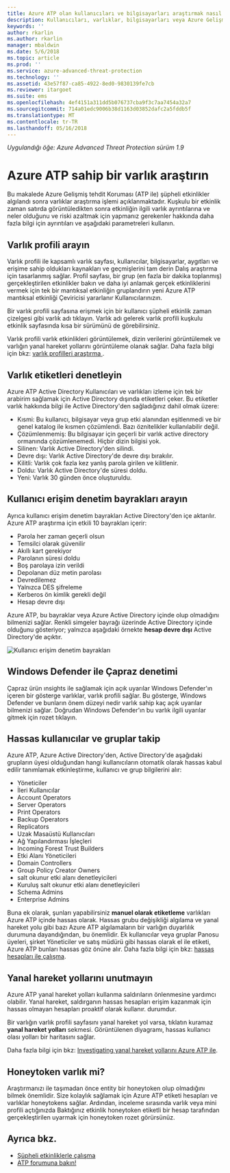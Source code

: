 ```yaml
---
title: Azure ATP olan kullanıcıları ve bilgisayarları araştırmak nasıl | Microsoft Docs
description: Kullanıcıları, varlıklar, bilgisayarları veya Azure Gelişmiş tehdit Koruması (ATP) kullanarak cihazları tarafından gerçekleştirilen şüpheli etkinlikleri araştırmaya açıklar
keywords: ''
author: rkarlin
ms.author: rkarlin
manager: mbaldwin
ms.date: 5/6/2018
ms.topic: article
ms.prod: ''
ms.service: azure-advanced-threat-protection
ms.technology: ''
ms.assetid: 43e57f87-ca85-4922-8ed0-9830139fe7cb
ms.reviewer: itargoet
ms.suite: ems
ms.openlocfilehash: 4ef4151a311dd5b076737cba9f3c7aa7454a32a7
ms.sourcegitcommit: 714a01edc9006b38d1163d03852dafc2a5fddb5f
ms.translationtype: MT
ms.contentlocale: tr-TR
ms.lasthandoff: 05/16/2018
---
```

*Uygulandığı öğe: Azure Advanced Threat Protection sürüm 1.9*



# <a name="investigate-an-entity-with-azure-atp"></a>Azure ATP sahip bir varlık araştırın

Bu makalede Azure Gelişmiş tehdit Koruması (ATP ile) şüpheli etkinlikler algılandı sonra varlıklar araştırma işlemi açıklanmaktadır. Kuşkulu bir etkinlik zaman satırda görüntüledikten sonra etkinliğin ilgili varlık ayrıntılarına ve neler olduğunu ve riski azaltmak için yapmanız gerekenler hakkında daha fazla bilgi için ayrıntıları ve aşağıdaki parametreleri kullanın.

## <a name="look-at-the-entity-profile"></a>Varlık profili arayın

Varlık profili ile kapsamlı varlık sayfası, kullanıcılar, bilgisayarlar, aygıtları ve erişime sahip oldukları kaynakları ve geçmişlerini tam derin Dalış araştırma için tasarlanmış sağlar. Profil sayfası, bir grup (en fazla bir dakika toplanmış) gerçekleştirilen etkinlikler bakın ve daha iyi anlamak gerçek etkinliklerini vermek için tek bir mantıksal etkinliğin gruplandırın yeni Azure ATP mantıksal etkinliği Çeviricisi yararlanır Kullanıcılarınızın.

Bir varlık profili sayfasına erişmek için bir kullanıcı şüpheli etkinlik zaman çizelgesi gibi varlık adı tıklayın. Varlık adı gelerek varlık profili kuşkulu etkinlik sayfasında kısa bir sürümünü de görebilirsiniz.

Varlık profili varlık etkinlikleri görüntülemek, dizin verilerini görüntülemek ve varlığın yanal hareket yollarını görüntüleme olanak sağlar. Daha fazla bilgi için bkz: [varlık profilleri araştırma ](entity-profiles.md).

## <a name="check-entity-tags"></a>Varlık etiketleri denetleyin

Azure ATP Active Directory Kullanıcıları ve varlıkları izleme için tek bir arabirim sağlamak için Active Directory dışında etiketleri çeker. Bu etiketler varlık hakkında bilgi ile Active Directory'den sağladığınız dahil olmak üzere:
- Kısmi: Bu kullanıcı, bilgisayar veya grup etki alanından eşitlenmedi ve bir genel katalog ile kısmen çözümlendi. Bazı öznitelikler kullanılabilir değil.
- Çözümlenmemiş: Bu bilgisayar için geçerli bir varlık active directory ormanında çözümlenemedi. Hiçbir dizin bilgisi yok.
- Silinen: Varlık Active Directory'den silindi.
- Devre dışı: Varlık Active Directory'de devre dışı bırakılır.
- Kilitli: Varlık çok fazla kez yanlış parola girilen ve kilitlenir.
- Doldu: Varlık Active Directory'de süresi doldu.
- Yeni: Varlık 30 günden önce oluşturuldu.

## <a name="look-at-the-user-access-control-flags"></a>Kullanıcı erişim denetim bayrakları arayın

Ayrıca kullanıcı erişim denetim bayrakları Active Directory'den içe aktarılır. Azure ATP araştırma için etkili 10 bayrakları içerir: 
- Parola her zaman geçerli olsun
- Temsilci olarak güvenilir
- Akıllı kart gerekiyor
- Parolanın süresi doldu
- Boş parolaya izin verildi
- Depolanan düz metin parolası
- Devredilemez
- Yalnızca DES şifreleme
- Kerberos ön kimlik gerekli değil
- Hesap devre dışı 

Azure ATP, bu bayraklar veya Azure Active Directory içinde olup olmadığını bilmenizi sağlar. Renkli simgeler bayrağı üzerinde Active Directory içinde olduğunu gösteriyor; yalnızca aşağıdaki örnekte **hesap devre dışı** Active Directory'de açıktır.

 ![Kullanıcı erişim denetim bayrakları](./media/user-access-flags.png)

## <a name="cross-check-with-windows-defender"></a>Windows Defender ile Çapraz denetimi

Çapraz ürün ınsights ile sağlamak için açık uyarılar Windows Defender'ın içeren bir gösterge varlıklar, varlık profili sağlar. Bu gösterge, Windows Defender ve bunların önem düzeyi nedir varlık sahip kaç açık uyarılar bilmenizi sağlar. Doğrudan Windows Defender'ın bu varlık ilgili uyarılar gitmek için rozet tıklayın.


## <a name="keep-an-eye-on-sensitive-users-and-groups"></a>Hassas kullanıcılar ve gruplar takip

Azure ATP, Azure Active Directory'den, Active Directory'de aşağıdaki grupların üyesi olduğundan hangi kullanıcıların otomatik olarak hassas kabul edilir tanımlamak etkinleştirme, kullanıcı ve grup bilgilerini alır:

-   Yöneticiler
-   İleri Kullanıcılar
-   Account Operators
-   Server Operators
-   Print Operators
-   Backup Operators
-   Replicators
-   Uzak Masaüstü Kullanıcıları 
-   Ağ Yapılandırması İşleçleri 
-   Incoming Forest Trust Builders
-   Etki Alanı Yöneticileri
-   Domain Controllers
-   Group Policy Creator Owners 
-   salt okunur etki alanı denetleyicileri 
-   Kuruluş salt okunur etki alanı denetleyicileri 
-   Schema Admins 
-   Enterprise Admins

Buna ek olarak, şunları yapabilirsiniz **manuel olarak etiketleme** varlıkları Azure ATP içinde hassas olarak. Hassas grubu değişikliği algılama ve yanal hareket yolu gibi bazı Azure ATP algılamaların bir varlığın duyarlılık durumuna dayandığından, bu önemlidir. Ek kullanıcılar veya gruplar Panosu üyeleri, şirket Yöneticiler ve satış müdürü gibi hassas olarak el ile etiketi, Azure ATP bunları hassas göz önüne alır. Daha fazla bilgi için bkz: [hassas hesapları ile çalışma](sensitive-accounts.md).

## <a name="be-aware-of-lateral-movement-paths"></a>Yanal hareket yollarını unutmayın

Azure ATP yanal hareket yolları kullanma saldırıların önlenmesine yardımcı olabilir. Yanal hareket, saldırganın hassas hesapları erişim kazanmak için hassas olmayan hesapları proaktif olarak kullanır. durumdur.

Bir varlığın varlık profili sayfasını yanal hareket yol varsa, tıklatın kuramaz **yanal hareket yolları** sekmesi. Görüntülenen diyagramı, hassas kullanıcı olası yolları bir haritasını sağlar. 

Daha fazla bilgi için bkz: [Investigating yanal hareket yollarını Azure ATP ile](use-case-lateral-movement-path.md).


## <a name="is-it-a-honeytoken-entity"></a>Honeytoken varlık mi?

Araştırmanızı ile taşımadan önce entity bir honeytoken olup olmadığını bilmek önemlidir. Size kolaylık sağlamak için Azure ATP etiketi hesapları ve varlıklar honeytokens sağlar. Ardından, inceleme sırasında varlık veya mini profili açtığınızda Baktığınız etkinlik honeytoken etiketli bir hesap tarafından gerçekleştirilen uyarmak için honeytoken rozet görürsünüz.


    
## <a name="see-also"></a>Ayrıca bkz.

- [Şüpheli etkinliklerle çalışma](working-with-suspicious-activities.md)
- [ATP forumuna bakın!](https://aka.ms/azureatpcommunity)
